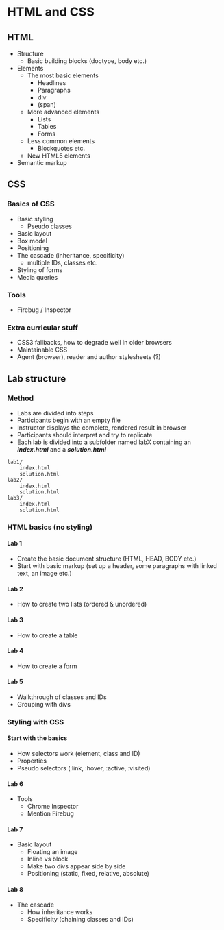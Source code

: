 # HTML and CSS

## HTML

* Structure
    * Basic building blocks (doctype, body etc.)
* Elements
    * The most basic elements
        * Headlines
        * Paragraphs
        * div
        * (span)
    * More advanced elements
        * Lists
        * Tables
        * Forms
    * Less common elements
        * Blockquotes etc.
    * New HTML5 elements
* Semantic markup


## CSS

### Basics of CSS
* Basic styling
    * Pseudo classes
* Basic layout
* Box model
* Positioning
* The cascade (inheritance, specificity)
    * multiple IDs, classes etc.
* Styling of forms
* Media queries

### Tools
* Firebug / Inspector

### Extra curricular stuff
* CSS3 fallbacks, how to degrade well in older browsers
* Maintainable CSS
* Agent (browser), reader and author stylesheets (?)


## Lab structure

### Method
* Labs are divided into steps
* Participants begin with an empty file
* Instructor displays the complete, rendered result in browser
* Participants should interpret and try to replicate
* Each lab is divided into a subfolder named labX containing an ***index.html*** and a ***solution.html***

```
lab1/
    index.html
    solution.html
lab2/
    index.html
    solution.html
lab3/
    index.html
    solution.html
```

### HTML basics (no styling)
#### Lab 1
* Create the basic document structure (HTML, HEAD, BODY etc.)
* Start with basic markup (set up a header, some paragraphs with linked text, an image etc.)

#### Lab 2
* How to create two lists (ordered & unordered)

#### Lab 3
* How to create a table

#### Lab 4
* How to create a form

#### Lab 5
* Walkthrough of classes and IDs
* Grouping with divs


### Styling with CSS
#### Start with the basics
* How selectors work (element, class and ID)
* Properties
* Pseudo selectors (:link, :hover, :active, :visited)

#### Lab 6
* Tools
    * Chrome Inspector
    * Mention Firebug

#### Lab 7
* Basic layout
    * Floating an image
    * Inline vs block
    * Make two divs appear side by side
    * Positioning (static, fixed, relative, absolute)

#### Lab 8
* The cascade
    * How inheritance works
    * Specificity (chaining classes and IDs)
